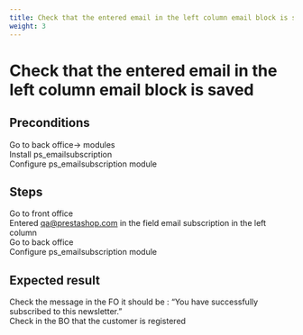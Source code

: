 ```yaml
---
title: Check that the entered email in the left column email block is saved
weight: 3
---
```


# Check that the entered email in the left column email block is saved

## Preconditions

Go to back office-> modules<br />
Install ps_emailsubscription<br />
Configure ps_emailsubscription module
## Steps

Go to front office<br />
Entered qa@prestashop.com in the field email subscription in the left column<br />
Go to back office <br />
Configure ps_emailsubscription module

## Expected result

Check the message in the FO it should be : “You have successfully subscribed to this newsletter.”  
Check in the BO that the customer is registered

